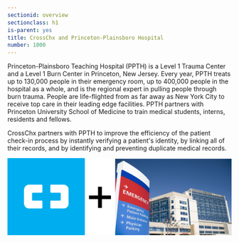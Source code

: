 ```yaml
---
sectionid: overview
sectionclass: h1
is-parent: yes
title: CrossChx and Princeton-Plainsboro Hospital
number: 1000
---
```

Princeton-Plainsboro Teaching Hospital (PPTH) is a Level 1 Trauma Center and a Level 1 Burn Center in Princeton, New Jersey. Every year, PPTH treats up to 130,000 people in their emergency room, up to 400,000 people in the hospital as a whole, and is the regional expert in pulling people through burn trauma. People are life-flighted from as far away as New York City to receive top care in their leading edge facilities. PPTH partners with Princeton University School of Medicine to train medical students, interns, residents and fellows.

CrossChx partners with PPTH to improve the efficiency of the patient check-in process by instantly verifying a patient's identity, by linking all of their records, and by identifying and preventing duplicate medical records.

![CrossChx and Princeton-Plainsboro Teaching Hospital](https://raw.githubusercontent.com/knc789/case-study/gh-pages/img/CCplusPPTH.jpg)